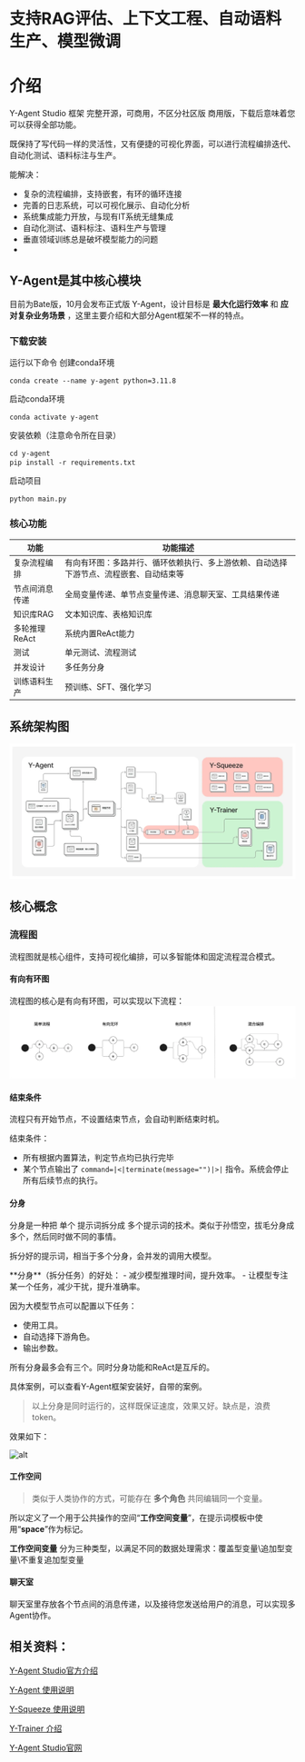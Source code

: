 # 支持RAG评估、上下文工程、自动语料生产、模型微调
# 介绍
Y-Agent Studio 框架 完整开源，可商用，不区分社区版 商用版，下载后意味着您可以获得全部功能。

既保持了写代码一样的灵活性，又有便捷的可视化界面，可以进行流程编排迭代、自动化测试、语料标注与生产。

能解决：

- 复杂的流程编排，支持嵌套，有环的循环连接
- 完善的日志系统，可以可视化展示、自动化分析
- 系统集成能力开放，与现有IT系统无缝集成
- 自动化测试、语料标注、语料生产与管理
- 垂直领域训练总是破坏模型能力的问题
- 
## Y-Agent是其中核心模块
目前为Bate版，10月会发布正式版
Y-Agent，设计目标是 **最大化运行效率** 和 **应对复杂业务场景** ，这里主要介绍和大部分Agent框架不一样的特点。

### 下载安装

运行以下命令
创建conda环境
```
conda create --name y-agent python=3.11.8
```

启动conda环境
```
conda activate y-agent
```

安装依赖（注意命令所在目录）
```
cd y-agent
pip install -r requirements.txt
```
启动项目
```
python main.py
```
### 核心功能

| 功能         | 功能描述                                                                 |
|------------------|--------------------------------------------------------------------------|
| 复杂流程编排     | 有向有环图：多路并行、循环依赖执行、多上游依赖、自动选择下游节点、流程嵌套、自动结束等 |
| 节点间消息传递   | 全局变量传递、单节点变量传递、消息聊天室、工具结果传递                             |
| 知识库RAG        | 文本知识库、表格知识库                                                           |
| 多轮推理ReAct    |  系统内置ReAct能力                                                 |
| 测试             | 单元测试、流程测试                                                             |
| 并发设计         | 多任务分身                                                                 |
| 训练语料生产     | 预训练、SFT、强化学习                                                          |


## 系统架构图
![](system_architecture.webp)


## 核心概念
### 流程图
流程图就是核心组件，支持可视化编排，可以多智能体和固定流程混合模式。
#### 有向有环图
流程图的核心是有向有环图，可以实现以下流程：
![](flow_chart.webp)


#### 结束条件
流程只有开始节点，不设置结束节点，会自动判断结束时机。

结束条件：
- 所有根据内置算法，判定节点均已执行完毕
- 某个节点输出了 `command=|<|terminate(message="")|>|` 指令。系统会停止所有后续节点的执行。
#### 分身


分身是一种把 单个 提示词拆分成 多个提示词的技术。类似于孙悟空，拔毛分身成多个，然后同时做不同的事情。

拆分好的提示词，相当于多个分身，会并发的调用大模型。

<Callout type="info"> 
**分身**（拆分任务）的好处：
- 减少模型推理时间，提升效率。
- 让模型专注某一个任务，减少干扰，提升准确率。
</Callout>

因为大模型节点可以配置以下任务：
- 使用工具。
- 自动选择下游角色。
- 输出参数。

所有分身最多会有三个。同时分身功能和ReAct是互斥的。

具体案例，可以查看Y-Agent框架安装好，自带的案例。
> 以上分身是同时运行的，这样既保证速度，效果又好。缺点是，浪费token。

效果如下：

![alt](demo-bilocation.gif)
#### 工作空间


> 类似于人类协作的方式，可能存在 **多个角色** 共同编辑同一个变量。

所以定义了一个用于公共操作的空间“**工作空间变量**”，在提示词模板中使用“**space**”作为标记。


**工作空间变量** 分为三种类型，以满足不同的数据处理需求：覆盖型变量\追加型变量\不重复追加型变量

#### 聊天室

聊天室里存放各个节点间的消息传递，以及接待您发送给用户的消息，可以实现多Agent协作。


## 相关资料：

[Y-Agent Studio官方介绍](http://112.126.109.80/docs)

[Y-Agent 使用说明](http://112.126.109.80/docs/y-agent/quick_start)

[Y-Squeeze 使用说明](http://112.126.109.80/docs/y-squeeze/introduction)

[Y-Trainer 介绍](http://112.126.109.80/docs/y-trainer/introduction)

[Y-Agent Studio官网](http://112.126.109.80)


